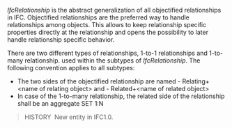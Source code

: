 ﻿_IfcRelationship_ is the abstract generalization of all objectified relationships in IFC. Objectified relationships are the preferred way to handle relationships among objects. This allows to keep relationship specific properties directly at the relationship and opens the possibility to later handle relationship specific behavior.

There are two different types of relationships, 1-to-1 relationships and 1-to-many relationship. used within the subtypes of _IfcRelationship_. The following convention applies to all subtypes:

* The two sides of the objectified relationship are named   - Relating+&lt;name of relating object&gt; and   - Related+&lt;name of related object&gt;
* In case of the 1-to-many relationship, the related side of the relationship shall be an aggregate SET 1:N

> HISTORY&nbsp; New entity in IFC1.0.